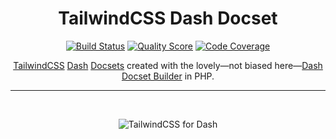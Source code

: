 <h1 align="center">TailwindCSS Dash Docset</h1>

<p align="center">
    <a href="https://travis-ci.com/godbout/tailwindcss-dash-docset"><img src="https://img.shields.io/travis/com/godbout/tailwindcss-dash-docset/master.svg?style=flat-square" alt="Build Status"></a>
    <a href="https://scrutinizer-ci.com/g/godbout/tailwindcss-dash-docset"><img src="https://img.shields.io/scrutinizer/g/godbout/tailwindcss-dash-docset.svg?style=flat-square" alt="Quality Score"></a>
    <a href="https://scrutinizer-ci.com/g/godbout/tailwindcss-dash-docset"><img src="https://scrutinizer-ci.com/g/godbout/tailwindcss-dash-docset/badges/coverage.png?b=master" alt="Code Coverage"></a>
</p>

<p align="center">
    <a href="https://tailwindcss.com/">TailwindCSS</a> <a href="https://kapeli.com/dash">Dash</a> <a href="https://kapeli.com/docsets">Docsets</a> created with the lovely—not biased here—<a href="https://github.com/godbout/dash-docset-builder">Dash Docset Builder</a> in PHP.
</p>

___

<br>
<p align="center">
    <img src="https://github.com/godbout/tailwindcss-dash-docset/blob/media/tailwindcss-dash-docset.gif" alt="TailwindCSS for Dash">
</p>

